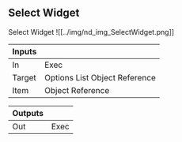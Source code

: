 ## Select Widget
Select Widget
![[../img/nd_img_SelectWidget.png]]

|Inputs||
|--|--|
| In | Exec |
| Target | Options List Object Reference |
| Item | Object Reference |

|Outputs||
|--|--|
| Out | Exec |
